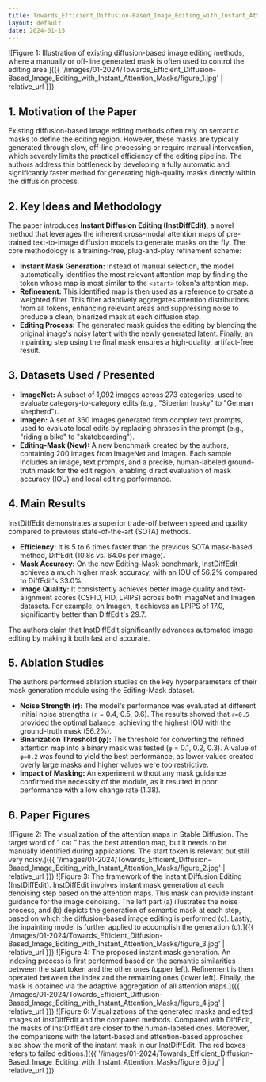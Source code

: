 ```yaml
---
title: Towards_Efficient_Diffusion-Based_Image_Editing_with_Instant_Attention_Masks
layout: default
date: 2024-01-15
---
```

![Figure 1: Illustration of existing diffusion-based image editing methods, where a manually or off-line generated mask is often used to control the editing area.]({{ '/images/01-2024/Towards_Efficient_Diffusion-Based_Image_Editing_with_Instant_Attention_Masks/figure_1.jpg' | relative_url }})
## 1. Motivation of the Paper
Existing diffusion-based image editing methods often rely on semantic masks to define the editing region. However, these masks are typically generated through slow, off-line processing or require manual intervention, which severely limits the practical efficiency of the editing pipeline. The authors address this bottleneck by developing a fully automatic and significantly faster method for generating high-quality masks directly within the diffusion process.

## 2. Key Ideas and Methodology
The paper introduces **Instant Diffusion Editing (InstDiffEdit)**, a novel method that leverages the inherent cross-modal attention maps of pre-trained text-to-image diffusion models to generate masks on the fly. The core methodology is a training-free, plug-and-play refinement scheme:

*   **Instant Mask Generation:** Instead of manual selection, the model automatically identifies the most relevant attention map by finding the token whose map is most similar to the `<start>` token's attention map.
*   **Refinement:** This identified map is then used as a reference to create a weighted filter. This filter adaptively aggregates attention distributions from all tokens, enhancing relevant areas and suppressing noise to produce a clean, binarized mask at each diffusion step.
*   **Editing Process:** The generated mask guides the editing by blending the original image's noisy latent with the newly generated latent. Finally, an inpainting step using the final mask ensures a high-quality, artifact-free result.

## 3. Datasets Used / Presented
*   **ImageNet:** A subset of 1,092 images across 273 categories, used to evaluate category-to-category edits (e.g., "Siberian husky" to "German shepherd").
*   **Imagen:** A set of 360 images generated from complex text prompts, used to evaluate local edits by replacing phrases in the prompt (e.g., "riding a bike" to "skateboarding").
*   **Editing-Mask (New):** A new benchmark created by the authors, containing 200 images from ImageNet and Imagen. Each sample includes an image, text prompts, and a precise, human-labeled ground-truth mask for the edit region, enabling direct evaluation of mask accuracy (IOU) and local editing performance.

## 4. Main Results
InstDiffEdit demonstrates a superior trade-off between speed and quality compared to previous state-of-the-art (SOTA) methods.

*   **Efficiency:** It is 5 to 6 times faster than the previous SOTA mask-based method, DiffEdit (10.8s vs. 64.0s per image).
*   **Mask Accuracy:** On the new Editing-Mask benchmark, InstDiffEdit achieves a much higher mask accuracy, with an IOU of 56.2% compared to DiffEdit's 33.0%.
*   **Image Quality:** It consistently achieves better image quality and text-alignment scores (CSFID, FID, LPIPS) across both ImageNet and Imagen datasets. For example, on Imagen, it achieves an LPIPS of 17.0, significantly better than DiffEdit's 29.7.

The authors claim that InstDiffEdit significantly advances automated image editing by making it both fast and accurate.

## 5. Ablation Studies
The authors performed ablation studies on the key hyperparameters of their mask generation module using the Editing-Mask dataset.

*   **Noise Strength (r):** The model's performance was evaluated at different initial noise strengths (`r` = 0.4, 0.5, 0.6). The results showed that `r=0.5` provided the optimal balance, achieving the highest IOU with the ground-truth mask (56.2%).
*   **Binarization Threshold (φ):** The threshold for converting the refined attention map into a binary mask was tested (`φ` = 0.1, 0.2, 0.3). A value of `φ=0.2` was found to yield the best performance, as lower values created overly large masks and higher values were too restrictive.
*   **Impact of Masking:** An experiment without any mask guidance confirmed the necessity of the module, as it resulted in poor performance with a low change rate (1.38).

## 6. Paper Figures
![Figure 2: The visualization of the attention maps in Stable Diffusion. The target word of “ cat ” has the best attention map, but it needs to be manually identified during applications. The start token is relevant but still very noisy.]({{ '/images/01-2024/Towards_Efficient_Diffusion-Based_Image_Editing_with_Instant_Attention_Masks/figure_2.jpg' | relative_url }})
![Figure 3: The framework of the Instant Diffusion Editing (InstDiffEdit). InstDiffEdit involves instant mask generation at each denoising step based on the attention maps. This mask can provide instant guidance for the image denoising. The left part (a) illustrates the noise process, and (b) depicts the generation of semantic mask at each step, based on which the diffusion-based image editing is performed (c). Lastly, the inpainting model is further applied to accomplish the generation (d).]({{ '/images/01-2024/Towards_Efficient_Diffusion-Based_Image_Editing_with_Instant_Attention_Masks/figure_3.jpg' | relative_url }})
![Figure 4: The proposed instant mask generation. An indexing process is first performed based on the semantic similarities between the start token and the other ones (upper left). Refinement is then operated between the index and the remaining ones (lower left). Finally, the mask is obtained via the adaptive aggregation of all attention maps.]({{ '/images/01-2024/Towards_Efficient_Diffusion-Based_Image_Editing_with_Instant_Attention_Masks/figure_4.jpg' | relative_url }})
![Figure 6: Visualizations of the generated masks and edited images of InstDiffEdit and the compared methods. Compared with DiffEdit, the masks of InstDiffEdit are closer to the human-labeled ones. Moreover, the comparisons with the latent-based and attention-based approaches also show the merit of the instant mask in our InstDiffEdit. The red boxes refers to failed editions.]({{ '/images/01-2024/Towards_Efficient_Diffusion-Based_Image_Editing_with_Instant_Attention_Masks/figure_6.jpg' | relative_url }})
